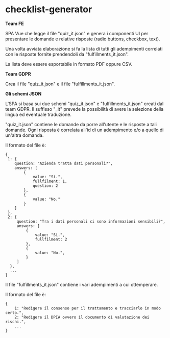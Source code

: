 # checklist-generator

**Team FE**

SPA Vue che legge il file "quiz_it.json" e genera i componenti UI per presentare le domande 
e relative risposte (radio buttons, checkbox, text).

Una volta avviata elaborazione si fa la lista di tutti gli adempimenti correlati con le 
risposte fornite prendendoli da "fulfillments_it.json".

La lista deve essere esportabile in formato PDF oppure CSV.

**Team GDPR**

Crea il file "quiz_it.json" e il file "fulfillments_it.json".

**Gli schemi JSON**

L'SPA si basa sui due schemi "quiz_it.json" e "fulfillments_it.json" creati dal team GDPR.
Il suffisso "_it" prevede la possibilità di avere la selezione della lingua ed 
eventuale traduzione.

"quiz_it.json" contiene le domande da porre all'utente e le risposte a tali domande.
Ogni risposta è correlata all'id di un adempimento e/o a quello di un'altra domanda.

Il formato del file è:
```
{
 1: {
    question: "Azienda tratta dati personali?",
    answers: [
        {
            value: "Sì.",
            fullfilment: 1,
            question: 2
        },
        {
            value: "No."
        }
    ]
 },
 2: {
     question: "Tra i dati personali ci sono informazioni sensibili?",
     answers: [
         {
             value: "Sì.",
             fullfilment: 2
         },
         {
             value: "No.",
         }
     ]
  },
  ...
}
```

Il file "fulfillments_it.json" contiene i vari adempimenti a cui ottemperare.

Il formato del file è:
```
{
    1: "Redigere il consenso per il trattamento e tracciarlo in modo certo.",
    2: "Redigere il DPIA ovvero il documento di valutazione dei rischi.",
    ...
}
```